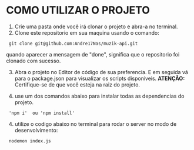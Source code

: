 # COMO UTILIZAR O PROJETO


1. Crie uma pasta onde você irá clonar o projeto e abra-a no terminal.
2. Clone este repositorio em sua maquina usando o comando:
```
 git clone git@github.com:Andre17Nas/muzik-api.git
```

quando aparecer a mensagem de "done", significa que o repositorio foi clonado com sucesso.

3. Abra o projeto no Editor de código de sua preferencia. E em seguida vá para o package.json para visualizar os scripts disponiveis. **ATENÇÃO:** Certifique-se de que você esteja na raiz do projeto.

3.  use um dos comandos abaixo para instalar todas as dependencias do projeto.
```
 'npm i'  ou 'npm install'
```

4.  utilize o codigo abaixo no terminal para rodar o server no modo de desenvolvimento:
```
 nodemon index.js
```